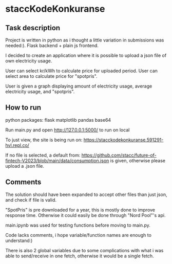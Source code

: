 # staccKodeKonkuranse
 


## Task description
Project is written in python as i thought a little variation in submissions was needed:). Flask backend + plain js frontend.

I decided to create an application where it is possible to upload a json file of own electricity usage.

User can select kr/kWh to calculate price for uploaded period.
User can select area to calculate price for "spotpris".

User is given a graph displaying amount of electricity usage, average electricity usage, and "spotpris".

## How to run

python packages:
flask
matplotlib
pandas
base64


Run main.py and open http://127.0.0.1:5000/ to run on local

To just view, the site is being run on: https://stacckodekonkuranse.591291-hvl.repl.co/


If no file is selected, a default from: https://github.com/stacc/future-of-fintech-V2023/blob/main/data/consumption.json 
is given, otherwise please upload a .json file.

## Comments
The solution should have been expanded to accept other files than just json, and check if file is valid.

"SpotPris" is pre downloaded for a year, this is mostly done to improve response time. Otherwise it could easily be done through "Nord Pool"'s api.

main.ipynb was used for testing functions before moving to main.py.

Code lacks comments, i hope variable/function names are enough to understand:)

There is also 2 global variables due to some complications with what i was able to send/receive in one fetch, otherwise it would be a single fetch.
